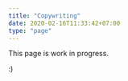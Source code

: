 ```yaml
---
title: "Copywriting"
date: 2020-02-16T11:33:42+07:00
type: "page"
---
```


This page is work in progress.

:)